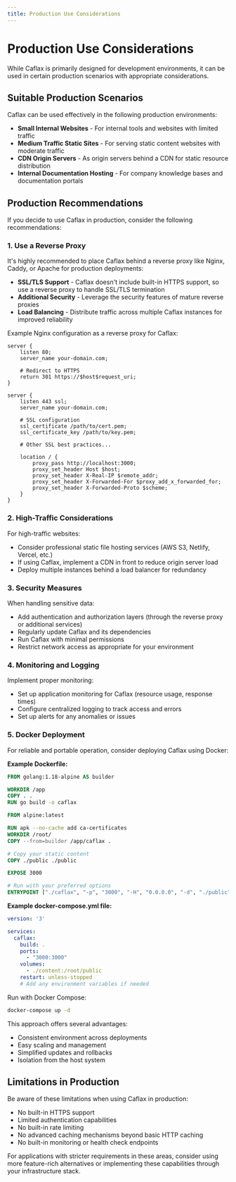 ```yaml
---
title: Production Use Considerations
---
```


# Production Use Considerations

While Caflax is primarily designed for development environments, it can be used in certain production scenarios with appropriate considerations.

## Suitable Production Scenarios

Caflax can be used effectively in the following production environments:

- **Small Internal Websites** - For internal tools and websites with limited traffic
- **Medium Traffic Static Sites** - For serving static content websites with moderate traffic
- **CDN Origin Servers** - As origin servers behind a CDN for static resource distribution
- **Internal Documentation Hosting** - For company knowledge bases and documentation portals

## Production Recommendations

If you decide to use Caflax in production, consider the following recommendations:

### 1. Use a Reverse Proxy

It's highly recommended to place Caflax behind a reverse proxy like Nginx, Caddy, or Apache for production deployments:

- **SSL/TLS Support** - Caflax doesn't include built-in HTTPS support, so use a reverse proxy to handle SSL/TLS termination
- **Additional Security** - Leverage the security features of mature reverse proxies
- **Load Balancing** - Distribute traffic across multiple Caflax instances for improved reliability

Example Nginx configuration as a reverse proxy for Caflax:

```nginx
server {
    listen 80;
    server_name your-domain.com;
    
    # Redirect to HTTPS
    return 301 https://$host$request_uri;
}

server {
    listen 443 ssl;
    server_name your-domain.com;

    # SSL configuration
    ssl_certificate /path/to/cert.pem;
    ssl_certificate_key /path/to/key.pem;
    
    # Other SSL best practices...
    
    location / {
        proxy_pass http://localhost:3000;
        proxy_set_header Host $host;
        proxy_set_header X-Real-IP $remote_addr;
        proxy_set_header X-Forwarded-For $proxy_add_x_forwarded_for;
        proxy_set_header X-Forwarded-Proto $scheme;
    }
}
```

### 2. High-Traffic Considerations

For high-traffic websites:

- Consider professional static file hosting services (AWS S3, Netlify, Vercel, etc.)
- If using Caflax, implement a CDN in front to reduce origin server load
- Deploy multiple instances behind a load balancer for redundancy

### 3. Security Measures

When handling sensitive data:

- Add authentication and authorization layers (through the reverse proxy or additional services)
- Regularly update Caflax and its dependencies
- Run Caflax with minimal permissions
- Restrict network access as appropriate for your environment

### 4. Monitoring and Logging

Implement proper monitoring:

- Set up application monitoring for Caflax (resource usage, response times)
- Configure centralized logging to track access and errors
- Set up alerts for any anomalies or issues

### 5. Docker Deployment

For reliable and portable operation, consider deploying Caflax using Docker:

**Example Dockerfile:**

```dockerfile
FROM golang:1.18-alpine AS builder

WORKDIR /app
COPY . .
RUN go build -o caflax

FROM alpine:latest

RUN apk --no-cache add ca-certificates
WORKDIR /root/
COPY --from=builder /app/caflax .

# Copy your static content
COPY ./public ./public

EXPOSE 3000

# Run with your preferred options
ENTRYPOINT ["./caflax", "-p", "3000", "-H", "0.0.0.0", "-d", "./public"]
```

**Example docker-compose.yml file:**

```yaml
version: '3'

services:
  caflax:
    build: .
    ports:
      - "3000:3000"
    volumes:
      - ./content:/root/public
    restart: unless-stopped
    # Add any environment variables if needed
```

Run with Docker Compose:

```bash
docker-compose up -d
```

This approach offers several advantages:
- Consistent environment across deployments
- Easy scaling and management
- Simplified updates and rollbacks
- Isolation from the host system

## Limitations in Production

Be aware of these limitations when using Caflax in production:

- No built-in HTTPS support
- Limited authentication capabilities
- No built-in rate limiting
- No advanced caching mechanisms beyond basic HTTP caching
- No built-in monitoring or health check endpoints

For applications with stricter requirements in these areas, consider using more feature-rich alternatives or implementing these capabilities through your infrastructure stack.
